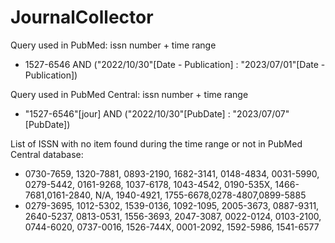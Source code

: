 # JournalCollector

Query used in PubMed: issn number + time range 
- 1527-6546 AND ("2022/10/30"[Date - Publication] : "2023/07/01"[Date - Publication]) 

Query used in PubMed Central: issn number + time range
- "1527-6546"[jour] AND ("2022/10/30"[PubDate] : "2023/07/07"[PubDate])

List of ISSN with no item found during the time range or not in PubMed Central database: 
- 0730-7659, 1320-7881, 0893-2190, 1682-3141, 0148-4834, 0031-5990, 0279-5442, 0161-9268, 1037-6178, 1043-4542, 0190-535X, 1466-7681,0161-2840, N/A, 1940-4921, 1755-6678,0278-4807,0899-5885
- 0279-3695, 1012-5302, 1539-0136, 1092-1095, 2005-3673, 0887-9311, 2640-5237, 0813-0531, 1556-3693, 2047-3087, 0022-0124, 0103-2100, 0744-6020, 0737-0016, 1526-744X, 0001-2092, 1592-5986, 1541-6577